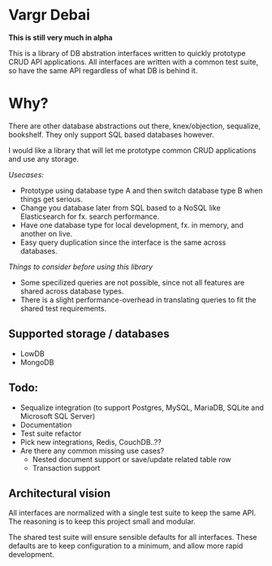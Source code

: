# Vargr Debai

**This is still very much in alpha**

This is a library of DB abstration interfaces written to quickly prototype CRUD API applications.
All interfaces are written with a common test suite, so have the same API regardless of what DB is behind it.

# Why?
There are other database abstractions out there, knex/objection, sequalize, bookshelf.
They only support SQL based databases however.

I would like a library that will let me prototype common CRUD applications and use any storage.

*Usecases:*
* Prototype using database type A and then switch database type B when things get serious.
* Change you database later from SQL based to a NoSQL like Elasticsearch for fx. search performance.
* Have one database type for local development, fx. in memory, and another on live.
* Easy query duplication since the interface is the same across databases.

*Things to consider before using this library*
* Some specilized queries are not possible, since not all features are shared across database types.
* There is a slight performance-overhead in translating queries to fit the shared test requirements.

## Supported storage / databases
* LowDB
* MongoDB

## Todo:
* Sequalize integration (to support Postgres, MySQL, MariaDB, SQLite and Microsoft SQL Server)
* Documentation
* Test suite refactor
* Pick new integrations, Redis, CouchDB..??
* Are there any common missing use cases?
    * Nested document support or save/update related table row
    * Transaction support

## Architectural vision

All interfaces are normalized with a single test suite to keep the same API.
The reasoning is to keep this project small and modular.

The shared test suite will ensure sensible defaults for all interfaces.
These defaults are to keep configuration to a minimum, and allow more rapid development.

